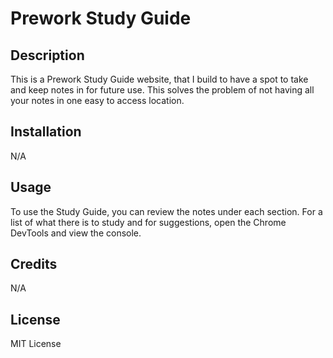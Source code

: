 # Prework Study Guide


## Description

This is a Prework Study Guide website, that I build to have a spot to take and keep notes in for future use. This solves the problem of not having all your notes in one easy to access location.







## Installation

N/A

## Usage

To use the Study Guide, you can review the notes under each section. For a list of what there is to study and for suggestions, open the Chrome DevTools and view the console.



## Credits

N/A

## License

MIT License